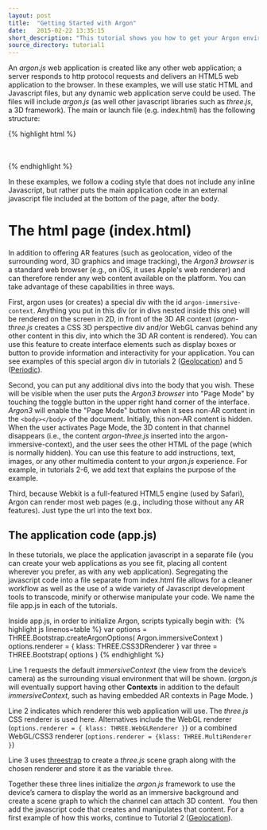 ```yaml
---
layout: post
title:  "Getting Started with Argon"
date:   2015-02-22 13:35:15
short_description: "This tutorial shows you how to get your Argon environment ready."
source_directory: tutorial1
---
```


An *argon.js* web application is created like any other web application; a server responds to http protocol requests and delivers an HTML5 web application to the browser.  In these examples, we will use static HTML and Javascript files, but any dynamic web application serve could be used. The files will include *argon.js* (as well other javascript libraries such as *three.js*, a 3D framework). The main or launch file (e.g. index.html) has the following structure: 

{% highlight html %}
<!doctype html>
</html>
<meta charset="utf-8">
<meta name="viewport" content="width=device-width, user-scalable=no, minimum-scale=1.0, maximum-scale=1.0">

<!--three.js, a 3D Scene graph for the web-->
<script src=“../../js/three.js"></script>

<!--threestrap.js is a bootstrapping library that makes three.js easier to work with.  Argon-three.js requires it-->
<script src=“../../js/threestrap.js"></script>

<!--The argon library support for integration of three.js and argon.j-->
<script src=“../../build/argon.js"></script>
<script src=“../../build/argon-three.js"></script>

<!-- One or more style sheets for styling the elements in the body -->
<link rel="stylesheet" type="text/css" href="style.css">

<body>
    <div id="argon-immersive-context">
         <!--any html for interface elements etc. that will appear on the screen in AR mode-->
    </div>
	<div>
		<!--one or more divs that you want to appear in "page mode" described below-->
	</div>
</body>

<!--application javascript code-->
<script src=“../app.js"></script>

</html>
{% endhighlight %}

In these examples, we follow a coding style that does not include any inline Javascript, but rather puts the main application code in an external javascript file included at the bottom of the page, after the body.

# The html page (index.html) 

In addition to offering AR features (such as geolocation, video of the surrounding word, 3D graphics and image tracking), the *Argon3 browser* is a standard web browser (e.g., on iOS, it uses Apple's web renderer) and can therefore render any web content available on the platform. You can take advantage of these capabilities in three ways.  

First, argon uses (or creates) a special div with the id ```argon-immersive-context```.  Anything you put in this div (or in divs nested inside this one) will be rendered on the screen in 2D, in front of the 3D AR context (*argon-three.js* creates a CSS 3D perspective div and/or WebGL canvas behind any other content in this div, into which the 3D AR content is rendered). You can use this feature to create interface elements such as display boxes or button to provide information and  interactivity for your application. You can see examples of this special argon div in tutorials 2 ([Geolocation](geolocation.html)) and 5 ([Periodic](periodic.html)). 

Second, you can put any additional divs into the body that you wish. These will be visible when the user puts the *Argon3 browser* into "Page Mode" by touching the toggle button in the upper right hand corner of the interface. *Argon3* will enable the "Page Mode" button when it sees non-AR content in the ```<body></body>``` of the document.  Initially, this non-AR content is hidden.  When the user activates Page Mode, the 3D content in that channel disappears (i.e., the content *argon-three.js* inserted into the argon-immersive-context), and the user sees the other HTML of the page (which is normally hidden). You can use this feature to add instructions,  text, images, or any other multimedia content to your *argon.js* experience. For example, in tutorials 2-6, we add text that explains the purpose of the example.

Third, because Webkit is a full-featured HTML5 engine (used by Safari), Argon can render most web pages (e.g., including those without any AR features).  Just type the url into the text box. 

## The application code (app.js)

In these tutorials, we place the application javascript in a separate file (you can create your web applications as you see fit, placing all content wherever you prefer, as with any web application). Segregating the javascript code into a file separate from  index.html file allows for a cleaner workflow as well as the use of a wide variety of Javascript development tools to transcode, minify or otherwise manipulate your code. We name the file app.js in each of the tutorials.

Inside app.js, in order to initialize Argon, scripts typically begin with: 
{% highlight js linenos=table %}
var options = THREE.Bootstrap.createArgonOptions( Argon.immersiveContext )
options.renderer = { klass: THREE.CSS3DRenderer }
var three = THREE.Bootstrap( options )
{% endhighlight %}

Line 1 requests the default *immersiveContext* (the view from the device’s camera) as the surrounding visual environment that will be shown. (*argon.js* will eventually support having other **Contexts** in addition to the default *immersiveContext*, such as having embedded AR contexts in Page Mode. )

Line 2 indicates which renderer this web application will use. The *three.js* CSS renderer is used here. Alternatives include the WebGL renderer (```options.renderer = { klass: THREE.WebGLRenderer }```) or a combined WebGL/CSS3 renderer (```options.renderer = {klass: THREE.MultiRenderer }```)

Line 3  uses [threestrap](https://github.com/unconed/threestrap) to create a *three.js* scene graph along with the chosen renderer and store it as the variable ```three```. 

Together these three lines initialize the *argon.js* framework to use the device’s camera to display the world as an immersive background and create a scene graph to which the channel can attach 3D content.  You then add the javascript code that creates and manipulates that content.  For a first example of how this works, continue to  Tutorial 2 ([Geolocation](geolocation.html)). 
